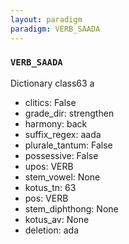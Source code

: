 ```yaml
---
layout: paradigm
paradigm: VERB_SAADA
---
```

### ` VERB_SAADA `

Dictionary class63 a
* clitics: False
* grade_dir: strengthen
* harmony: back
* suffix_regex: aada
* plurale_tantum: False
* possessive: False
* upos: VERB
* stem_vowel: None
* kotus_tn: 63
* pos: VERB
* stem_diphthong: None
* kotus_av: None
* deletion: ada
